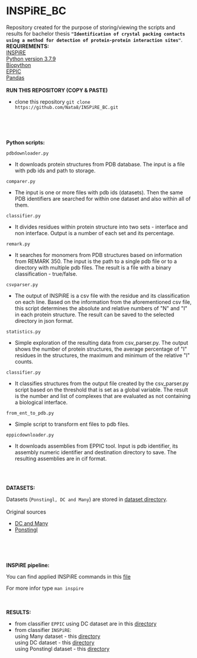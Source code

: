 # INSPiRE_BC

Repository created for the purpose of storing/viewing the scripts and results for bachelor thesis **`"Identification of crystal packing contacts using a method for detection of protein-protein interaction sites"`**. 
<br />
**REQUIREMENTS:** <br />
[INSPiRE](https://github.com/Jelinek-J/INSPiRE) <br />
[Python version 3.7.9](https://www.python.org/) <br />
[Biopython](https://biopython.org/) <br />
[EPPIC](https://www.eppic-web.org/ewui/) <br />
[Pandas](https://pandas.pydata.org/)
<br />
<br />
**RUN THIS REPOSITORY (COPY & PASTE)**
 
- clone this repository
 `git clone https://github.com/Nata8/INSPiRE_BC.git`
<br />
<br />
<br />


**Python scripts:**

`pdbdownloader.py` <br />
 - It downloads protein structures from PDB database. The input is a file with pdb ids and path to storage.
 
`comparer.py` <br />
 - The input is one or more files with pdb ids (datasets). Then the same PDB identifiers are searched for within one dataset and also within all of them.
 
`classifier.py` <br />
 - It divides residues within protein structure into two sets - interface and non interface. Output is a number of each set and its percentage.
 
 `remark.py` <br />
  - It searches for monomers from PDB structures based on information from REMARK 350. 
    The input is the path to a single pdb file or to a directory with multiple pdb files. The result is a file with a binary classification - true/false. 

 `csvparser.py` <br />
  - The output of INSPiRE is a csv file with the residue and its classification on each line. Based on the information from the aforementioned csv file,
    this script determines the absolute and relative numbers of "N" and "I" in each protein structure. The result can be saved  to the selected directory 
    in json format.
 
 `statistics.py` <br />
  - Simple exploration of the resulting data from csv_parser.py. The output shows the number of protein structures, the average percentage of "I" residues 
    in the structures, the maximum and minimum of the relative "I" counts.
 
 `classifier.py` <br />
  - It classifies structures from the output file created by the csv_parser.py script based on the threshold that is set as a global variable. 
    The result is the number and list of complexes that are evaluated as not containing a biological interface.
  
 `from_ent_to_pdb.py` <br />
  - Simple script to transform ent files to pdb files.
  
 `eppicdownloader.py` <br />
  - It downloads assemblies from EPPIC tool. Input is pdb identifier, its assembly numeric identifier and destination directory to save. 
    The resulting assemblies are in cif format.
    <br />
    <br />
  <br />
  
 **DATASETS:**
    
  Datasets (`Ponstingl, DC and Many`) are stored in [dataset directory](https://github.com/Nata8/INSPiRE_BC/tree/main/datasets). <br />
  <br />
  Original sources <br />
  -  [DC and Many](https://github.com/eppic-team/datasets/tree/master/data) <br />
  -  [Ponstingl](https://onlinelibrary.wiley.com/doi/10.1002/1097-0134%2820001001%2941%3A1%3C47%3A%3AAID-PROT80%3E3.0.CO%3B2-8) <br />
  <br />
  <br />
  <br />
  
  **INSPiRE pipeline:**
  
  You can find applied INSPiRE commands in this [file](https://github.com/Nata8/INSPiRE_BC/blob/main/INSPiRE_results/working_with_INSPiRE.md)
  
  For more infor type `man inspire`
  <br />
    <br />
    <br />
 
  **RESULTS:**
  - from classifier `EPPIC` using DC dataset are in this [directory](https://github.com/Nata8/INSPiRE_BC/tree/main/EPPIC_results) <br />
  - from classifier `INSPiRE`: <br />
        using Many dataset - this [directory](https://github.com/Nata8/INSPiRE_BC/tree/main/MANYXTAL_check) <br />
        using DC dataset - this [directory](https://github.com/Nata8/INSPiRE_BC/tree/main/INSPiRE_results) <br />
        using Ponstingl dataset - this [directory](https://github.com/Nata8/INSPiRE_BC/tree/main/PONSTINGL_results) <br />

 

 
 

 
 

 
 







